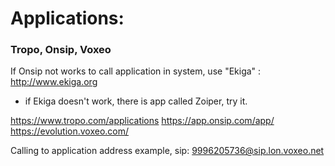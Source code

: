 # Applications:
### Tropo, Onsip, Voxeo

If Onsip not works to call application in system, use "Ekiga" : http://www.ekiga.org
- if Ekiga doesn't work, there is app called Zoiper,  try it.

https://www.tropo.com/applications
https://app.onsip.com/app/
https://evolution.voxeo.com/

Calling to application address example,
sip: 9996205736@sip.lon.voxeo.net
